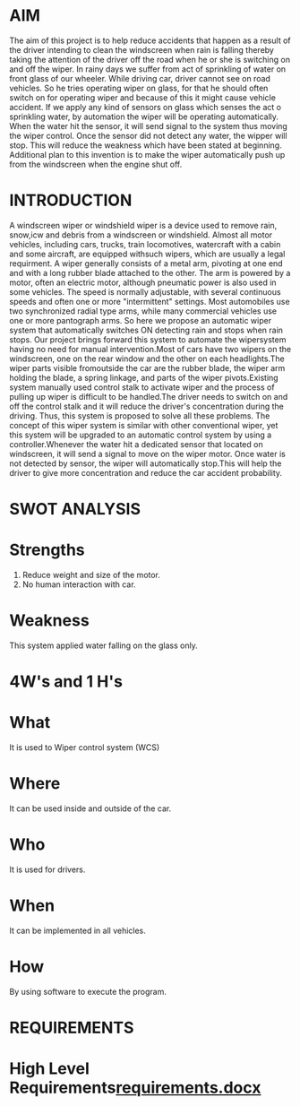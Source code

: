 # AIM 
The aim of this project is to help reduce accidents that happen as a result of the driver intending to clean the windscreen when rain is falling thereby taking the attention of the driver off the road when he or she is switching on and off the wiper. In rainy days we suffer from act of sprinkling of water on front glass of our wheeler. While driving car, driver cannot see on road vehicles. So he tries operating wiper on glass, for that he should often switch on for operating wiper and because of this it might cause vehicle accident. If we apply any kind of sensors on glass which senses the act o sprinkling water, by automation the wiper will be operating automatically. When the water hit the sensor, it will send signal to the system thus moving the wiper control. Once the sensor did not detect any water, the wipper will stop. This will reduce the weakness which have been stated at beginning. Additional plan to this invention is to make the wiper automatically push up from the windscreen when the engine shut off.
# INTRODUCTION 
A windscreen wiper or windshield wiper is a device used to remove rain, snow,icw and debris from a windscreen or windshield. Almost all motor vehicles, including cars, trucks, train locomotives, watercraft with a cabin and some aircraft, are equipped withsuch wipers, which are usually a legal requirment. A wiper generally consists of a metal arm, pivoting at one end and with a long rubber blade attached to the other. The arm is powered by a motor, often an electric motor, although pneumatic power is also used in some vehicles. The speed is normally adjustable, with several continuous speeds and often one or more "intermittent" settings. Most automobiles use two synchronized radial type arms, while many commercial vehicles use one or more pantograph arms. So here we propose an automatic wiper system that automatically switches ON detecting rain and stops when rain stops. Our project brings forward this system to automate the wipersystem having no need for manual intervention.Most of cars have two wipers on the windscreen, one on the rear window and the other on each headlights.The wiper parts visible fromoutside the car are the rubber blade, the wiper arm holding the blade, a spring linkage, and parts of the wiper pivots.Existing system manually used control stalk to activate wiper and the process of pulling up wiper is difficult to be handled.The driver needs to switch on and off the control stalk and it will reduce the driver's concentration during the driving. Thus, this system is proposed to solve all these problems. The concept of this wiper system is similar with other conventional wiper, yet this system will be upgraded to an automatic control system by using a controller.Whenever the water hit a dedicated sensor that located on windscreen, it will send a signal to move on the wiper motor. Once water is not detected by sensor, the wiper will automatically stop.This will help the driver to give more concentration and reduce the car accident probability.
# SWOT ANALYSIS
# Strengths
1. Reduce weight and size  of the motor.
2. No human interaction with car.
# Weakness
This system applied water falling on the glass only.
# 4W's and 1 H's
# What
It is used to Wiper control system (WCS)
# Where
It can be used inside and outside of the car.
# Who
It is used for drivers.
# When 
It can be implemented in all vehicles.
# How 
By using software to execute the program.
# REQUIREMENTS
# High Level Requirements[requirements.docx](https://github.com/Arthi-shanmugam/M3_Wiper_Control_System/files/8660849/requirements.docx)



